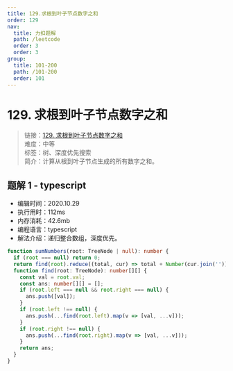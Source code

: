 ```yaml
---
title: 129.求根到叶子节点数字之和
order: 129
nav:
  title: 力扣题解
  path: /leetcode
  order: 3
  order: 3
group:
  title: 101-200
  path: /101-200
  order: 101
---
```


# 129. 求根到叶子节点数字之和

> 链接：[129. 求根到叶子节点数字之和](https://leetcode-cn.com/problems/sum-root-to-leaf-numbers/)  
> 难度：中等  
> 标签：树、深度优先搜索  
> 简介：计算从根到叶子节点生成的所有数字之和。

## 题解 1 - typescript

- 编辑时间：2020.10.29
- 执行用时：112ms
- 内存消耗：42.6mb
- 编程语言：typescript
- 解法介绍：递归整合数组，深度优先。

```typescript
function sumNumbers(root: TreeNode | null): number {
  if (root === null) return 0;
  return find(root).reduce((total, cur) => total + Number(cur.join('')), 0);
  function find(root: TreeNode): number[][] {
    const val = root.val;
    const ans: number[][] = [];
    if (root.left === null && root.right === null) {
      ans.push([val]);
    }
    if (root.left !== null) {
      ans.push(...find(root.left).map(v => [val, ...v]));
    }
    if (root.right !== null) {
      ans.push(...find(root.right).map(v => [val, ...v]));
    }
    return ans;
  }
}
```
